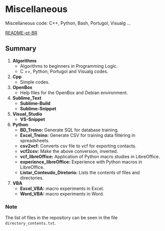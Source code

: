 # Miscellaneous

Miscellaneous code: C++, Python, Bash, Portugol, Visualg ...

[README-pt-BR](https://github.com/jpenrici/Miscellaneous/blob/master/README-pt-BR.md)

## Summary

1. **Algorithms**
   - Algorithms to beginners in Programming Logic.
   - C ++, Python, Portugol and Visualg codes. 
2. **Cpp**
   - Simple codes.
3. **OpenBox**
   - Help files for the OpenBox and Debian environment.
4. **Sublime_Text**
   - **Sublime-Build**
   - **Sublime-Snippet**
5. **Visual_Studio**
   - **VS-Snippet**    
6. **Python**
   - **BD_Treino:** Generate SQL for database training.
   - **Excel_Treino:** Generate CSV for training data filtering in spreadsheets.
   - **csv2vcf:** Converts csv file to vcf for exporting contacts.
   - **vcf2csv:** Make the above conversion, inverted.
   - **vcf_libreOffice:** Application of Python macro studies in LibreOffice.
   - **experience_libreOffice:** Experience with Python macros in LibreOffice.   
   - **Listar_Conteudo_Diretorio:** Lists the contents of files and directories.
7. **VBA**
   - **Excel_VBA:** macro experiments in Excel.
   - **Word_VBA:** macro experiments in Word.

### Note

The list of files in the repository can be seen in the file `directory_contents.txt`.
